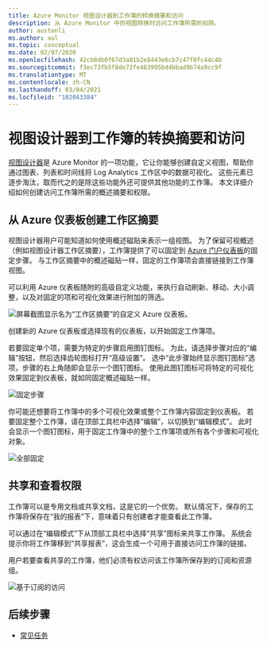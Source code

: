 ```yaml
---
title: Azure Monitor 视图设计器到工作簿的转换摘要和访问
description: 从 Azure Monitor 中的视图转换时访问工作簿所需的权限。
author: austonli
ms.author: aul
ms.topic: conceptual
ms.date: 02/07/2020
ms.openlocfilehash: 42cb8db0f67d3a01b2e8443e6cb7c47f0fc44c4b
ms.sourcegitcommit: f3ec73fb5f8de72fe483995bd4bbad9b74a9cc9f
ms.translationtype: MT
ms.contentlocale: zh-CN
ms.lasthandoff: 03/04/2021
ms.locfileid: "102043384"
---
```

# <a name="view-designer-to-workbooks-conversion-summary-and-access"></a>视图设计器到工作簿的转换摘要和访问
[视图设计器](view-designer.md)是 Azure Monitor 的一项功能，它让你能够创建自定义视图，帮助你通过图表、列表和时间线将 Log Analytics 工作区中的数据可视化。 这些元素已逐步淘汰，取而代之的是除这些功能外还可提供其他功能的工作簿。 本文详细介绍如何创建访问工作簿所需的概述摘要和权限。

## <a name="creating-your-workspace-summary-from-azure-dashboard"></a>从 Azure 仪表板创建工作区摘要
视图设计器用户可能知道如何使用概述磁贴来表示一组视图。 为了保留可视概述（例如视图设计器工作区摘要），工作簿提供了可以固定到 [Azure 门户仪表板](../../azure-portal/azure-portal-dashboards.md)的固定步骤。 与工作区摘要中的概述磁贴一样，固定的工作簿项会直接链接到工作簿视图。

可以利用 Azure 仪表板随附的高级自定义功能，来执行自动刷新、移动、大小调整，以及对固定的项和可视化效果进行附加的筛选。 

![屏幕截图显示名为“工作区摘要”的自定义 Azure 仪表板。](media/view-designer-conversion-access/dashboard.png)

创建新的 Azure 仪表板或选择现有的仪表板，以开始固定工作簿项。

若要固定单个项，需要为特定的步骤启用图钉图标。 为此，请选择步骤对应的“编辑”按钮，然后选择齿轮图标打开“高级设置”。  选中“此步骤始终显示图钉图标”选项，步骤的右上角随即会显示一个图钉图标。 使用此图钉图标可将特定的可视化效果固定到仪表板，就如同固定概述磁贴一样。

![固定步骤](media/view-designer-conversion-access/pin-step.png)


你可能还想要将工作簿中的多个可视化效果或整个工作簿内容固定到仪表板。 若要固定整个工作簿，请在顶部工具栏中选择“编辑”，以切换到“编辑模式”。  此时会显示一个图钉图标，用于固定工作簿中的整个工作簿项或所有各个步骤和可视化对象。

![全部固定](media/view-designer-conversion-access/pin-all.png)



## <a name="sharing-and-viewing-permissions"></a>共享和查看权限 
工作簿可以是专用文档或共享文档，这是它的一个优势。 默认情况下，保存的工作簿将保存在“我的报表”下，意味着只有创建者才能查看此工作簿。

可以通过在“编辑模式”下从顶部工具栏中选择“共享”图标来共享工作簿。  系统会提示你将工作簿移到“共享报表”，这会生成一个可用于直接访问工作簿的链接。

用户若要查看共享的工作簿，他们必须有权访问该工作簿所保存到的订阅和资源组。

![基于订阅的访问](media/view-designer-conversion-access/subscription-access.png)

## <a name="next-steps"></a>后续步骤

- [常见任务](view-designer-conversion-tasks.md)
